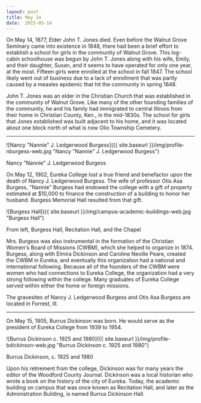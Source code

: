 ```yaml
---
layout: post
title: May 14
date:  2015-05-14
---
```


On May 14, 1877, Elder John T. Jones died. Even before the Walnut Grove Seminary came into existence in 1848, there had been a brief
effort to establish a school for girls in the community of Walnut Grove. This log-cabin schoolhouse was begun by John T. Jones along with his wife, Emily, and their daughter, Susan, and it seems to have operated for only one year, at the most. Fifteen girls were enrolled at the school in fall 1847. The school likely went out of business due to a lack of enrollment that was partly caused by a measles epidemic that hit the community in spring 1848.

John T. Jones was an elder in the Christian Church that was established in the community of Walnut Grove. Like many of the other founding families of the community, he and his family had immigrated to central Illinois from their home in Christian County, Ken., in the mid-1830s. The school for girls that Jones established was built adjacent to his home, and it was located about one block north of what is now Olio Township Cemetery.

<hr>

<article class="small-12 large-4 columns clearfix"> ![Nancy "Nannie" J. Ledgerwood Burgess]({{ site.baseurl }}/img/profile-nburgess-web.jpg "Nancy "Nannie" J. Ledgerwood Burgess")
<p class="caption">Nancy "Nannie" J. Ledgerwood Burgess</p></article>

On May 12, 1902, Eureka College lost a true friend and benefactor upon the death of Nancy J. Ledgerwood Burgess. The wife of professor Otis Asa Burgess, "Nannie" Burgess had endowed the college with a gift of property estimated at $10,000 to finance the construction of a building to honor her husband. Burgess Memorial Hall resulted from that gift.

![Burgess Hall]({{ site.baseurl }}/img/campus-academic-buildings-web.jpg "Burgess Hall")
<p class="caption">From left, Burgess Hall, Recitation Hall, and the Chapel </p>

Mrs. Burgess was also instrumental in the formation of the Christian Women's Board of Missions (CWBM), which she helped to organize in 1874. Burgess, along with Elmira Dickinson and Caroline Neville Peare, created the CWBM in Eureka, and eventually this organization had a national and international following. Because all of the founders of the CWBM were women who had connections to Eureka College, the organization had a very strong following within the college. Many graduates of Eureka College served within either the home or foreign missions.

The gravesites of Nancy J. Ledgerwood Burgess and Otis Asa Burgess are located in Forrest, Ill.

<hr>

On May 15, 1905, Burrus Dickinson was born. He would serve as the president of Eureka College from 1939 to 1954.

![Burrus Dickinson c. 1925 and 1980]({{ site.baseurl }}/img/profile-bdickinson-web.jpg "Burrus Dickinson c. 1925 and 1980")
<p class="caption">Burrus Dickinson, c. 1925 and 1980</p>

Upon his retirement from the college, Dickinson was for many years the editor of the Woodford County Journal. Dickinson was a local historian who wrote a book on the history of the city of Eureka. Today, the academic building on campus that was once known as Recitation Hall, and later as the Administration Building, is named Burrus Dickinson Hall.
